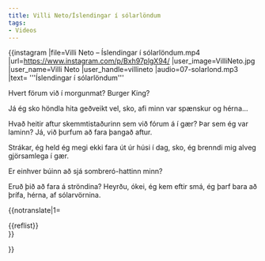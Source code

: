 ```yaml
---
title: Villi Neto/Íslendingar í sólarlöndum
tags:
- Videos
---
```


{{instagram
|file=Villi Neto – Íslendingar í sólarlöndum.mp4 
|url=https://www.instagram.com/p/Bxh97plgX94/
|user_image=VilliNeto.jpg
|user_name=Villi Neto
|user_handle=villineto
|audio=07-solarlond.mp3
|text=
'''Íslendingar í sólarlöndum'''

Hvert förum við í morgunmat? Burger King? 

Já ég sko höndla hita geðveikt vel, sko, afi minn var spænskur og hérna... 

Hvað heitir aftur skemmtistaðurinn sem við fórum á í gær? Þar sem ég var laminn? Já, við þurfum að fara þangað aftur. 

Strákar, ég held ég megi ekki fara út úr húsi í dag, sko, ég brenndi mig alveg gjörsamlega í gær. 

Er einhver búinn að sjá sombreró-hattinn minn? 

Eruð þið að fara á ströndina? Heyrðu, ókei, ég kem eftir smá, ég þarf bara að þrífa, hérna, af sólarvörnina.

{{notranslate|1=
<div class="video-explanation">
{{reflist}}
</div>
}}

}}

